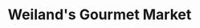 ---
title: "Weiland's Gourmet Market"
url: /columbus/weilands-gourmet-market-indianola-avenue/
shop: Spirituosen
---